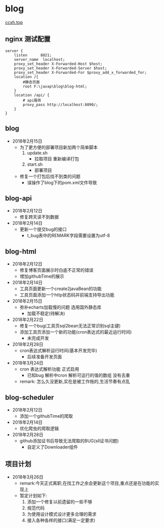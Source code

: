 # blog
[ccxh.top ](http://www.ccxh.top)

## nginx 测试配置

```
server {
    listen		8021;
    server_name  localhost;
    proxy_set_header X-Forwarded-Host $host;
    proxy_set_header X-Forwarded-Server $host;
    proxy_set_header X-Forwarded-For $proxy_add_x_forwarded_for;
    location /{
        #静态页面
        root F:\javap\blog\blog-html;
    }
    location /api/ {
        # api服务
        proxy_pass http://localhost:8090/;
    }
}
```
## blog

- 2018年2月15日
    - 为了更方便的部署项目新加两个简单脚本
        1. update.sh
            - 拉取项目 重新编译打包
        2. start.sh 
            - 部署项目
     - 修复一个打包后找不到类的问题
        - 误操作了blog下的pom.xml文件导致
        
## blog-api

- 2018年2月12日
    - 修复跨天读不到数据
- 2018年2月14日
    - 更新一个提交bug的接口
        - t_bug表中的REMARK字段需要设置为utf-8

## blog-html

- 2018年2月12日
    - 修复博客页面展示时白底不正常的错误
    - 增加githubTime的展示
- 2018年2月14日
    - 工具页面更新一个create2javaBean的功能
    - 工具页面添加一个http状态码并前端支持导出功能
- 2018年2月15日
    - 弥补echarts加载慢的问题 选用国外静态库
        - 加载不稳定(待解决)    
- 2018年2月22日
    - 修复一个bug(工具页sql2bean无法正常识别sql主键)
    - 添加工具页添加一个新的功能(cron表达式的最近运行时间)
        - 未完成开发
- 2018年2月28日
    - cron表达式解析运行时间(基本开发完毕)
        - 后续准备开发页面
- 2018年3月24日
    - cron 表达式解析功能 正式启用
        - 已知bug 解析中cron 解析可运行的值的数组 没有去重
    -  remark: 怎么久没更新,实在是被工作拖的,生活节奏有点乱
        
## blog-scheduler

- 2018年2月12日
    - 添加一个githubTime的爬取
- 2018年2月14日
    - 优化爬虫的爬取逻辑
- 2018年2月28日
    - github添加证书后导致无法爬取的BUG(sll证书问题)
        - 自定义了Downloader组件
    


## 项目计划
- 2018年3月26日
    - remark:今天正式离职,在找工作之余会更新这个项目,重点还是在功能的实现上
    - 暂定计划如下:
        1. 添加一个修复以前遗留的一些不够
        3. 规范代码
        4. 为使用设计模式设计更多合理的需求 
        5. 接入各种各样的接口(满足一定要求)  